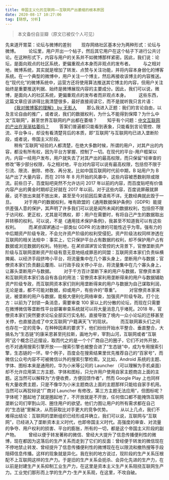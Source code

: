 ```yaml
---
title: 帝国主义化的互联网——互联网产出萎缩的根本原因
date: 2020-08-17 10:27:06
tag: [随想, 分析]
---
```


> 本文备份自豆瓣（原文已被仅个人可见）

<!--more-->

先来道开胃菜：论坛与微博的差别
　　现存网络社区基本分为两种形式：论坛与微博。
　　论坛里，用户开出一个帖子，然后其它用户在这个帖子下进行公共讨论。在这种形式下，内容与用户的关系并不如微博那样紧密。因此，我们说：论坛，是面向观点的社区系统，更偏重观点本身而非观点的发布者。
　　与之相对地，微博系统，其实就是增加了转发、点赞与关注功能，并将内容本身弱化的博客系统。在一个典型的微博中，用户关注一个博主，然后再接收该博主的内容推送。在“现代化”的微博系统中，运营方还将使用算法推送其它博主的内容，但用户关注始终是重要推送判据、始终是微博展现内容的主要成分。因此，我们可以说，微博，是面向人的社区系统，更偏重观点的发布者而非观点本身。
　　这些东西，这篇文章应该讲得比我清楚很多，最好直接阅读它，而不是就听我只言片语：
　　[《我对微博客的理解》 by 无影人](https://blog.bgme.me/posts/my-understanding-of-microblogging)
　　那么我进入正题：我们的言论自由，以及言论自由的推广，或者说，我们的数据权利，为什么不能得到保障？为什么中文“互联网”，甚至世界互联网的产出都在萎缩？
　　知乎有个问题：[中文互联网的产出在渐渐枯萎吗？](https://www.zhihu.com/question/49684783/answer/1094448439)
　　答案们普遍都只能看到表象，只能看到言论管控、限流、平台争斗，却没有看清楚背后的本质，即“互联网”与互联网均已进入垄断阶段，或者说，帝国主义阶段。  
　　稍有“互联网”经验的人都清楚，在绝大多数时候，所谓的用户，对其产出的内容，都没有所有权，因为平台方掌握、控制了一切。在现代的平台-用户框架以内，内容一经用户发布，用户就失去了对其产出的最高权限，而只保留“经审查的修改”等少部分权限，与之相对地，平台对内容可以说有最高权限，包括但不限于引流、限流、删除、修改、再分发。比如中国互联网时代前中期，B 站用户为 B 站产出了大量内容，而在 2018 年 8 月开始的风暴中，这些内容被悉数削除或限流。前些日子，百度贴吧突然不允许访问 2017 年以前的内容，而百度贴吧有价值内容产出的黄金时期却正好就在 2017 年以前。对于这些内容，百度说屏蔽就屏蔽，说不放出来就不放出来，甚至至今对前因后果语焉不详。无数经典就此毁于一旦。
　　对于用户的数据权利，唯有欧盟的《通用数据保护条例》（GDPR）能提供差强人意的保护，其声明了许多我们可以说是闻所未闻的数据权利，包括但不限于访问权、更正权，尤其是可携权，即：用户在需要时，有将自己产生的数据取出并转移的权利。可以说，不是《通用技术保护条例》，我甚至不知道我可以有这些权利。
　　而*某些国家*通过一部类似 GDPR 的法律的可能性近乎为零。强有力的中后期资产阶级专政，不会允许资产阶级的权利受侵犯。资产阶级法权同样渗透在互联网的相关法规中：事实上，它只保护平台占有数据的权利，却不保护用户占有数据或浏览数据的权利。特别地，在*某些国家*言论管控的大背景下，官僚垄断资产阶级与互联网垄断资产阶级有意无意地结成罪恶的同盟：互联网资本家们负责纵横捭阖、以经济手段挤垮小平台，将流量集中在几个寡头身上，垄断用户与数据；官僚资本家们负责翻云覆雨、以行政手段关停小平台，将流量集中在几个寡头身上，让寡头垄断用户与数据。
　　对于千方百计垄断下来的用户与数据，官僚资本家和互联网资本家们各自有各自的用法：官僚资本家利用垄断得来的用户与数据辅助资产阶级专政，而互联网资本家们则利用垄断得来的用户与数据为自己谋取利润，无论是谁，都不可能对数据，抑或用户，有些许的“尊重”。
　　对官僚资本家来说，被垄断的用户与数据，能极大便利化网络审查，加强资产阶级专政。打个比方：以前为了封锁一条消息，需要审查 100 家以上的分散的论坛，而现在只需要在微博微信等垄断性平台部署审查系统就可以将大量消息几乎堵死。2018 年，官僚资本家们突然要求论坛全部实行实名制，直接导致了境内一众小论坛的迁移甚至关停，也直接造成了中文互联网“户籍满天飞”的现状。
　　而互联网寡头们之间也存在一定的竞争，在种种因素的要求下，他们纷纷开始水平整合、垂直整合，大搞名为“生态链”的康采恩甚至托拉斯，画地为牢，宰割山河，互联网或者“互联网”这个概念已近摆设，取而代之的是一个个厂商自己的圈子，它们不对外开放，也不对通用搜索引擎开放——搜索引擎也被整合进了“生态链”中，成为专用搜索引擎，生态链的一环。举个例子，百度会在搜索结果里优先推荐自己的“百家号”，而微信公众号内容不可被微信以外的搜索引擎检索。又比如，Android 系统的主题、字体、图标本来是通用的，华为小米等公司的 Launcher （可以理解为手机桌面）却不允许应用第三方主题、字体和图标，只允许用户使用自家主题商店上面的主题。这当然可以解释为“方便收费，方便回馈作者”，然而 Google Play 上也同样有大量收费主题，只是不像华为小米主题商店上面的主题那样只能给自家手机用。当然可以再狡辩说“厂商对 Launcher 有修改，第三方主题无法应用”，但图标呢？字体呢？圈起地了就是圈起地了，不开放就是不开放，任何借口都不能掩饰互联网垄断公司们宰割山河、圈住用户的欲望。他们力图让用户的所有需求都在自己的“生态链”里解决，从而获取比对手更大的竞争优势。
　　从以上几点，我们不难得出结论：互联网的垄断组织已经形成并确立，我们可以说，互联网与“互联网”，已经进入了垄断资本主义时代，也即帝国主义时代。高强度的审查、对流量的争夺、用户权利的损害、平台的膨胀，所有的一切，都是这个帝国主义阶段的副产物。
　　曾经以便于转发著称的微信、曾经大大提升了信息传播便利性的微博，现在都因为这落后的生产关系而走到了它们的反面：曾经便于转发的微信现在不停地禁止转发、曾经提升了信息传播便利性的微博现在在以限流和撤热搜等手段阻碍信息传播。这样的现象就是异化。我在别的地方说过，现阶段的生产关系压根配不上互联网这样的生产力。于是旧的生产关系会扼杀、会异化先进的生产力，在以前是封建生产关系抑制工业生产力，在这里是资本主义生产关系阻挠互联网生产力。工业党们那形而上学的生产力-生产关系观，在这里，不攻自破。
